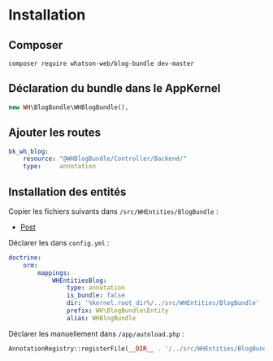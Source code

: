 # Installation
## Composer
`composer require whatson-web/blog-bundle dev-master`

## Déclaration du bundle dans le AppKernel

```php
new WH\BlogBundle\WHBlogBundle(),
```
## Ajouter les routes
```yaml
bk_wh_blog:
    resource: "@WHBlogBundle/Controller/Backend/"
    type:     annotation
```

## Installation des entités
Copier les fichiers suivants dans `/src/WHEntities/BlogBundle` :

- [Post](https://github.com/whatson-web/BlogBundle/tree/master/docs/installation/WHEntities/Post.php)

Déclarer les dans `config.yml` :

```yaml
doctrine:
    orm:
        mappings:
            WHEntitiesBlog:
                type: annotation
                is_bundle: false
                dir: '%kernel.root_dir%/../src/WHEntities/BlogBundle'
                prefix: WH\BlogBundle\Entity
                alias: WHBlogBundle
```

Déclarer les manuellement dans `/app/autoload.php` :

```php
AnnotationRegistry::registerFile(__DIR__ . '/../src/WHEntities/BlogBundle/Post.php');
```